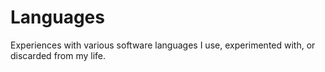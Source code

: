 # Languages

Experiences with various software languages I use, experimented with, or discarded from my life.
